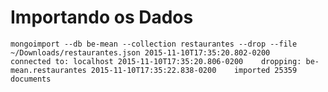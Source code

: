 # Importando os Dados

``
    mongoimport --db be-mean --collection restaurantes --drop --file ~/Downloads/restaurantes.json
    2015-11-10T17:35:20.802-0200	connected to: localhost
    2015-11-10T17:35:20.806-0200	dropping: be-mean.restaurantes
    2015-11-10T17:35:22.838-0200	imported 25359 documents
``
